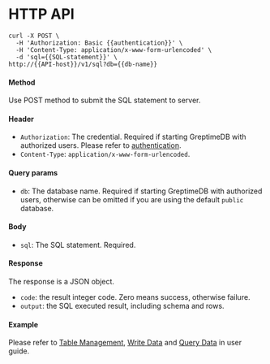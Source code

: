 # HTTP API

```shell
curl -X POST \
  -H 'Authorization: Basic {{authentication}}' \
  -H 'Content-Type: application/x-www-form-urlencoded' \
  -d 'sql={{SQL-statement}}' \
http://{{API-host}}/v1/sql?db={{db-name}}
```

#### Method

Use POST method to submit the SQL statement to server.

#### Header

* `Authorization`: The credential. Required if starting GreptimeDB with authorized users. Please refer to [authentication](/user-guide/clients.md#HTTP-API).
* `Content-Type`: `application/x-www-form-urlencoded`.

#### Query params

* `db`: The database name. Required if starting GreptimeDB with authorized users, otherwise can be omitted if you are using the default `public` database.

#### Body

* `sql`: The SQL statement. Required.

#### Response

The response is a JSON object.

* `code`: the result integer code. Zero means success, otherwise failure.
* `output`: the SQL executed result, including schema and rows.

#### Example

Please refer to [Table Management](/user-guide/table-management.md#http-api), [Write Data](/user-guide/write-data.md#sql) and [Query Data](/user-guide/query-data.md#sql) in user guide.
